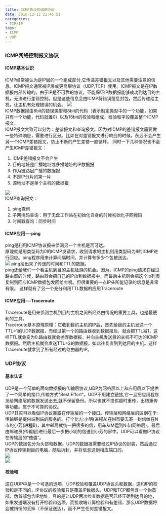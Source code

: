 ```yaml
---
title: ICMP协议和UDP协议
date: 2016-12-12 22:46:51
categories: 
- TCP/IP
tags:
- ICMP
- UDP
---
```

### ICMP网络控制报文协议
#### ICMP基本认识  
ICMP经常被认为是IP层的一个组成部分,它传递差错报文以及其他需要注意的信息。ICMP报文通常被IP层或更高层协议（UDP,TCP）使用。ICMP报文是在IP数据报内部传输的。由于IP是不可靠的协议，不能保证IP数据报能够成功到达目的主机，无法进行差错控制。但是这些信息会由ICMP将错误信息封包，然后传递给主机，让主机有处理错误的机会。
![](http://ofa8x9gy9.bkt.clouddn.com/ICMP%E5%8D%8F%E8%AE%AE%E6%A0%BC%E5%BC%8F.png)   
ICMP数据报由8bit的错误类型和8bit的代码（表示制定类型中的一个功能，如果只有一个功能，代码就置0）以及16bit的校验和组成，检验和字段覆盖整个ICMP报文。  
ICMP报文大致可以分为：差错报文和查询报文。因为对ICMP的差错报文需要做一些特殊响应，需要进行区分。比如在对差错报文进行响应的时候，永远不会产生另一个ICMP差错报文，防止不断的产生差错一直循环。
同时一下几种情况也不会产生ICMP差错报文：
1. ICMP差错报文不会产生
2. 目的地址是广播地址或多播地址的IP数据报
3. 作为链路层广播的数据报
4. 不是IP分片的第一片
5. 源地址不是单个主机的数据报  
<!--more-->
![](http://ofa8x9gy9.bkt.clouddn.com/ICMP%E5%B7%AE%E9%94%99%E6%95%B0%E6%8D%AE%E6%8A%A5.png)   
ICMP查询报文：
1. ping查询 
2. 子网掩码查询：用于无盘工作站在初始化自身的时候初始化子网掩码
3. 时间戳查询：同步时间
#### ICMP应用---ping  
ping是利用ICMP协议报来侦测另一个主机是否可达。  
原理就是用类型码为0的ICMP发请求，收到请求的主机则用类型码为8的ICMP进行回应。ping程序用来计算间隔时间，并计算有多少个包被送达。  
![](http://ofa8x9gy9.bkt.clouddn.com/ICMP-ping.png) 
 ping给出来了传送的时间和TTL的数据。  
 ping还给我们一个看主机到目的主机陆游的机会。因为，ICMP的ping请求在经过路由器的时候，路由器会把自己的IP放到数据报中，而最后主机则会把这个ip列表复制到回应ICMP数据包发回给主机。但很重要的一点IP头所能记录的信息是非常有限。  这样就有了另一个充分利用TTL数据的应用Traceroute  
#### ICMP应用---Traceroute  
Traceroute是用来侦测主机到目的主机之间所经路由情况的重要工具，也是最便利的工具。  
Traceroute基本原理原理：它收到目的主机的IP后，首先给目的主机发送一个TTL=1的UDP数据报，而经过第一个的路由器收到数据报后，就会把TTL减1，这样TTL就会变为0.路由器就会抛弃数据报，并向主机发送目的主机不可达的ICMP数据报。然后主机就会发送TTL=2的数据报，如此往复直到到达目的主机。这样Traceroute就拿到了所有经过的路由器的IP。  
### UDP协议  
#### 基本认识  
UDP是一个简单的面向数据报的传输层协议,UDP为网络层以上和应用层以下提供了一个简单的接口,传输方式"Best Effort"。UDP不用建立链接,它一旦把应用程序发给网络层的数据发送出去,就不保留备份。所以也就不提供超时重传，出错重传等功能。属于不可靠的协议。  
UDP其实可以看做IP协议暴露在传输层的一个接口。传输层和网络层的区别在于:传输层是提供端到端的服务的。打个比方:小明(进程A)在M市要去寄一封信给在N市的小芳(进程B)，其中邮局就统一把很多的信，用车从M运到N市(网络层)。最后由邮递员(传输层)进行最后一步把小明的信送到小芳的家中。UDP可以看做IP协议在传输层的“傀儡”。  
UDP的数据包分为头部和数据。UDP的数据报需要经过IP协议的封装，然后通过IP协议传输到目的电脑，随后拆封，并将信息送到相应端口的。  
![](http://ofa8x9gy9.bkt.clouddn.com/UDP%E7%9A%84%E5%B0%81%E8%A3%85.png)  
![](http://ofa8x9gy9.bkt.clouddn.com/UDP%E9%A6%96%E9%83%A8.png)   
#### 校验和  
这在UDP中是一个可选的选项，UDP校验和覆盖UDP协议头和数据，这和IP的校验和是不同的，IP协议的校验和只是覆盖IP数据头。UDP和TCP都包含一个伪首部，伪首部包含IP地址，目的是让UDP两次检查数据是否已经正确到达目的地，如果发送端没有打开检验和选项，而接收端计算检验和有差错，那么UDP数据将会被悄悄的丢掉（不保证送达），而不产生任何差错报文。














